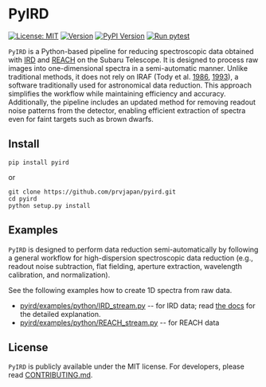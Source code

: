 PyIRD
===========
[![License: MIT](https://img.shields.io/badge/License-MIT-yellow.svg)](https://github.com/prvjapan/pyird/blob/develop/LICENSE)
[![Version](https://img.shields.io/badge/version-v1.0.0-blue?logo=github)](https://github.com/prvjapan/pyird/releases/tag/v1.0.0)
[![PyPI Version](https://img.shields.io/pypi/v/pyird)](https://pypi.org/project/pyird/)
[![Run pytest](https://github.com/prvjapan/pyird/actions/workflows/main.yml/badge.svg)](https://github.com/prvjapan/pyird/actions/workflows/main.yml)

`PyIRD` is a Python-based pipeline for reducing spectroscopic data obtained with [IRD](https://ird.mtk.nao.ac.jp/IRDpub/index_tmp.html) and [REACH](https://secondearths.sakura.ne.jp/reach/) on the Subaru Telescope. 
It is designed to process raw images into one-dimensional spectra in a semi-automatic manner. 
Unlike traditional methods, it does not rely on IRAF (Tody et al. [1986](https://ui.adsabs.harvard.edu/abs/1986SPIE..627..733T/abstract), [1993](https://ui.adsabs.harvard.edu/abs/1993ASPC...52..173T/abstract)), a software traditionally used for astronomical data reduction. This approach simplifies the workflow while maintaining efficiency and accuracy.
Additionally, the pipeline includes an updated method for removing readout noise patterns from the detector, enabling efficient extraction of spectra even for faint targets such as brown dwarfs.


Install
------------------

```
pip install pyird
```

or

```
git clone https://github.com/prvjapan/pyird.git
cd pyird
python setup.py install
```

Examples
------------------

`PyIRD` is designed to perform data reduction semi-automatically by following a general workflow for high-dispersion spectroscopic data reduction (e.g., readout noise subtraction, flat fielding, aperture extraction, wavelength calibration, and normalization).

See the following examples how to create 1D spectra from raw data.
- [pyird/examples/python/IRD_stream.py](https://github.com/prvjapan/pyird/blob/master/examples/python/IRD_stream.py) -- for IRD data; read [the docs](https://secondearths.sakura.ne.jp/pyird/tutorials/IRD_stream.html) for the detailed explanation.
- [pyird/examples/python/REACH_stream.py](https://github.com/prvjapan/pyird/blob/master/examples/python/REACH_stream.py) -- for REACH data


License
------------------------------
`PyIRD` is publicly available under the MIT license. For developers, please read [CONTRIBUTING.md](https://github.com/prvjapan/pyird/blob/develop/CONTRIBUTING.md).
